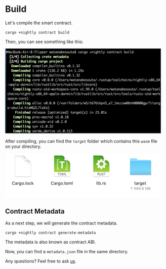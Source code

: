 # Build

Let's compile the smart contract.

```text
cargo +nightly contract build
```

Then, you can see something like this:

![](../../.gitbook/assets/sukurnshotto-2020-06-21-103323png.png)

After compiling, you can find the `target` folder which contains this `wasm` file on your directory.

![](../../.gitbook/assets/sukurnshotto-2020-06-21-103443png.png)

## Contract Metadata

As a next step, we will generate the contract metadata.

```text
cargo +nightly contract generate-metadata
```

The metadata is also known as contract ABI.

Now, you can find a `metadata.json` file in the same directory.

Any questions? Feel free to ask [us](https://discord.gg/kH3Njpr).


